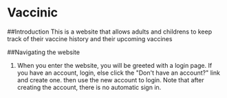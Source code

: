 # Vaccinic

##Introduction
This is a website that allows adults and childrens to keep track of their vaccine history and their upcoming vaccines

##Navigating the website
1. When you enter the website, you will be greeted with a login page. If you have an account, login, else click the "Don't have an account?" link and create one. then use the new account to login. Note that after creating the account, there is no automatic sign in.
